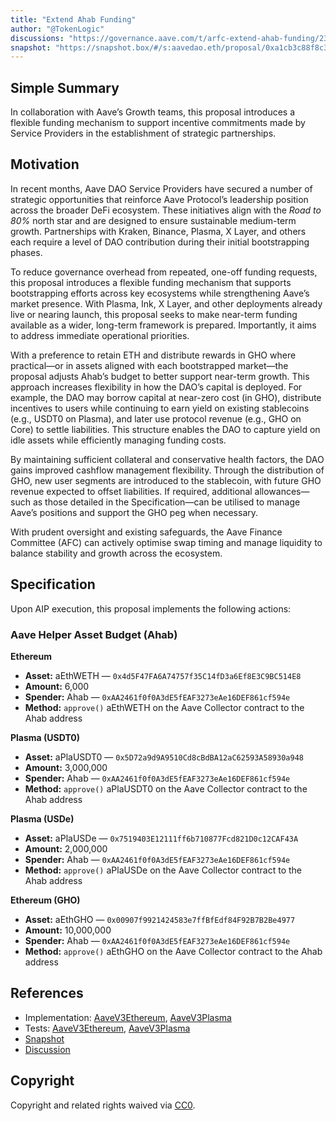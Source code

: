 ```yaml
---
title: "Extend Ahab Funding"
author: "@TokenLogic"
discussions: "https://governance.aave.com/t/arfc-extend-ahab-funding/23213/2"
snapshot: "https://snapshot.box/#/s:aavedao.eth/proposal/0xa1cb3c88f8c30a05dca3c767a60abc31b4f48fe36a4175f421ac0f2e8ab7dbac"
---
```


## Simple Summary

In collaboration with Aave’s Growth teams, this proposal introduces a flexible funding mechanism to support incentive commitments made by Service Providers in the establishment of strategic partnerships.

## Motivation

In recent months, Aave DAO Service Providers have secured a number of strategic opportunities that reinforce Aave Protocol’s leadership position across the broader DeFi ecosystem. These initiatives align with the _Road to 80%_ north star and are designed to ensure sustainable medium-term growth. Partnerships with Kraken, Binance, Plasma, X Layer, and others each require a level of DAO contribution during their initial bootstrapping phases.

To reduce governance overhead from repeated, one-off funding requests, this proposal introduces a flexible funding mechanism that supports bootstrapping efforts across key ecosystems while strengthening Aave’s market presence. With Plasma, Ink, X Layer, and other deployments already live or nearing launch, this proposal seeks to make near-term funding available as a wider, long-term framework is prepared. Importantly, it aims to address immediate operational priorities.

With a preference to retain ETH and distribute rewards in GHO where practical—or in assets aligned with each bootstrapped market—the proposal adjusts Ahab’s budget to better support near-term growth. This approach increases flexibility in how the DAO’s capital is deployed. For example, the DAO may borrow capital at near-zero cost (in GHO), distribute incentives to users while continuing to earn yield on existing stablecoins (e.g., USDT0 on Plasma), and later use protocol revenue (e.g., GHO on Core) to settle liabilities. This structure enables the DAO to capture yield on idle assets while efficiently managing funding costs.

By maintaining sufficient collateral and conservative health factors, the DAO gains improved cashflow management flexibility. Through the distribution of GHO, new user segments are introduced to the stablecoin, with future GHO revenue expected to offset liabilities. If required, additional allowances—such as those detailed in the Specification—can be utilised to manage Aave’s positions and support the GHO peg when necessary.

With prudent oversight and existing safeguards, the Aave Finance Committee (AFC) can actively optimise swap timing and manage liquidity to balance stability and growth across the ecosystem.

## Specification

Upon AIP execution, this proposal implements the following actions:

### Aave Helper Asset Budget (Ahab)

**Ethereum**

- **Asset:** aEthWETH — `0x4d5F47FA6A74757f35C14fD3a6Ef8E3C9BC514E8`
- **Amount:** 6,000
- **Spender:** Ahab — `0xAA2461f0f0A3dE5fEAF3273eAe16DEF861cf594e`
- **Method:** `approve()` aEthWETH on the Aave Collector contract to the Ahab address

**Plasma (USDT0)**

- **Asset:** aPlaUSDT0 — `0x5D72a9d9A9510Cd8cBdBA12aC62593A58930a948`
- **Amount:** 3,000,000
- **Spender:** Ahab — `0xAA2461f0f0A3dE5fEAF3273eAe16DEF861cf594e`
- **Method:** `approve()` aPlaUSDT0 on the Aave Collector contract to the Ahab address

**Plasma (USDe)**

- **Asset:** aPlaUSDe — `0x7519403E12111ff6b710877Fcd821D0c12CAF43A`
- **Amount:** 2,000,000
- **Spender:** Ahab — `0xAA2461f0f0A3dE5fEAF3273eAe16DEF861cf594e`
- **Method:** `approve()` aPlaUSDe on the Aave Collector contract to the Ahab address

**Ethereum (GHO)**

- **Asset:** aEthGHO — `0x00907f9921424583e7ffBfEdf84F92B7B2Be4977`
- **Amount:** 10,000,000
- **Spender:** Ahab — `0xAA2461f0f0A3dE5fEAF3273eAe16DEF861cf594e`
- **Method:** `approve()` aEthGHO on the Aave Collector contract to the Ahab address

## References

- Implementation: [AaveV3Ethereum](https://github.com/bgd-labs/aave-proposals-v3/blob/main/src/20251022_Multi_ExtendAhabFunding/AaveV3Ethereum_ExtendAhabFunding_20251022.sol), [AaveV3Plasma](https://github.com/bgd-labs/aave-proposals-v3/blob/main/src/20251022_Multi_ExtendAhabFunding/AaveV3Plasma_ExtendAhabFunding_20251022.sol)
- Tests: [AaveV3Ethereum](https://github.com/bgd-labs/aave-proposals-v3/blob/main/src/20251022_Multi_ExtendAhabFunding/AaveV3Ethereum_ExtendAhabFunding_20251022.t.sol), [AaveV3Plasma](https://github.com/bgd-labs/aave-proposals-v3/blob/main/src/20251022_Multi_ExtendAhabFunding/AaveV3Plasma_ExtendAhabFunding_20251022.t.sol)
- [Snapshot](https://snapshot.box/#/s:aavedao.eth/proposal/0xa1cb3c88f8c30a05dca3c767a60abc31b4f48fe36a4175f421ac0f2e8ab7dbac)
- [Discussion](https://governance.aave.com/t/arfc-extend-ahab-funding/23213/2)

## Copyright

Copyright and related rights waived via [CC0](https://creativecommons.org/publicdomain/zero/1.0/).
